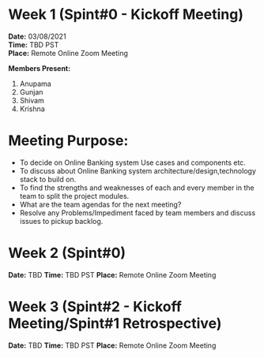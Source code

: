 # Week 1 (Spint#0 - Kickoff Meeting)

<b>Date:</b> 03/08/2021 </br>
<b>Time:</b> TBD PST </br>
<b>Place:</b> Remote Online Zoom Meeting

<b>Members Present: </b> 
1. Anupama  
2. Gunjan
3. Shivam  
4. Krishna  

# Meeting Purpose:
*  To decide on Online Banking system Use cases and components etc.
*  To discuss about Online Banking system architecture/design,technology stack to build on.
*  To find the strengths and weaknesses of each and every member in the team to split the project modules.
*  What are the team agendas for the next meeting?
*  Resolve any Problems/Impediment faced by team members and discuss issues to pickup backlog.

# Week 2 (Spint#0)

<b>Date:</b> TBD
<b>Time:</b> TBD PST
<b>Place:</b> Remote Online Zoom Meeting

# Week 3 (Spint#2 - Kickoff Meeting/Spint#1 Retrospective)
<b>Date:</b> TBD
<b>Time:</b> TBD PST
<b>Place:</b> Remote Online Zoom Meeting

